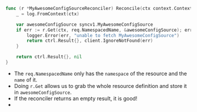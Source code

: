 ```go
func (r *MyAwesomeConfigSourceReconciler) Reconcile(ctx context.Context, req ctrl.Request) (ctrl.Result, error) {
	_ = log.FromContext(ctx)

	var awesomeConfigSource syncv1.MyAwesomeConfigSource
	if err := r.Get(ctx, req.NamespacedName, &awesomeConfigSource); err != nil {
		logger.Error(err, "unable to fetch MyAwesomeConfigSource")
		return ctrl.Result{}, client.IgnoreNotFound(err)
	}

	return ctrl.Result{}, nil
}
```

- The `req.NamespacedName` only has the `namespace` of the resource and the `name` of it.
- Doing `r.Get` allows us to grab the whole resource definition and store it in `awesomeConfigSource`.
- If the reconciler returns an empty result, it is good!
- 